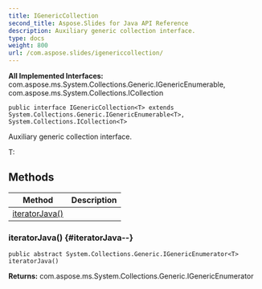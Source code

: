 ```yaml
---
title: IGenericCollection
second_title: Aspose.Slides for Java API Reference
description: Auxiliary generic collection interface.
type: docs
weight: 800
url: /com.aspose.slides/igenericcollection/
---
```

**All Implemented Interfaces:**
com.aspose.ms.System.Collections.Generic.IGenericEnumerable, com.aspose.ms.System.Collections.ICollection
```
public interface IGenericCollection<T> extends System.Collections.Generic.IGenericEnumerable<T>, System.Collections.ICollection<T>
```

Auxiliary generic collection interface.

T:
## Methods

| Method | Description |
| --- | --- |
| [iteratorJava()](#iteratorJava--) |  |
### iteratorJava() {#iteratorJava--}
```
public abstract System.Collections.Generic.IGenericEnumerator<T> iteratorJava()
```




**Returns:**
com.aspose.ms.System.Collections.Generic.IGenericEnumerator<T>
